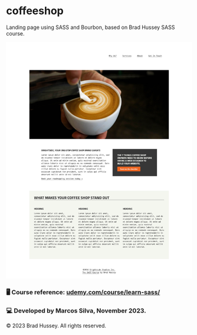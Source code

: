 # coffeeshop
Landing page using SASS and Bourbon, based on Brad Hussey SASS course.


<img src="./img/preview.png"/>

### 🖥 Course reference: <a href="https://www.udemy.com/course/learn-sass/">udemy.com/course/learn-sass/</a> 
### 💻 Developed by Marcos Silva, November 2023.

© 2023 Brad Hussey. All rights reserved.
